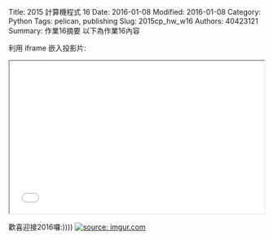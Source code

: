 Title: 2015 計算機程式 16
Date: 2016-01-08
Modified: 2016-01-08
Category: Python
Tags: pelican, publishing
Slug: 2015cp_hw_w16
Authors: 40423121
Summary: 作業16摘要
以下為作業16內容

利用 iframe 嵌入投影片:

<iframe src="w16.html" width="500" height="300"></iframe>

歡喜迎接2016囉:))))
<a href="http://imgur.com/FZQclPX"><img src="http://i.imgur.com/FZQclPX.jpg" title="source: imgur.com" /></a>